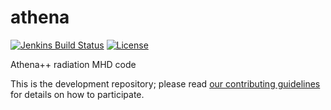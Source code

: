 athena
======
<!-- Jenkins Status Badge in Markdown (with view), unprotected, flat style -->
<!-- In general, need to be on Princeton VPN, logged into Princeton CAS, with ViewStatus access to Jenkins instance to click on unprotected Build Status Badge, but server is configured to whitelist GitHub -->
[![Jenkins Build Status](https://jenkins.princeton.edu/buildStatus/icon?job=athena/felker_athena_jenkins_commit)](https://jenkins.princeton.edu/job/athena/job/felker_athena_jenkins_commit/)
[![License](https://img.shields.io/badge/License-BSD%203--Clause-blue.svg)](https://opensource.org/licenses/BSD-3-Clause)
<!--
[![Travis CI Build Status](https://travis-ci.com/felker/athena.svg?token=Ejzw3yndG1Fqub679gCB&branch=master)](https://travis-ci.com/felker/athena) -->
<!--[![Public GitHub  issues](https://img.shields.io/github/issues/PrincetonUniversity/athena-public-version.svg)](https://github.com/PrincetonUniversity/athena-public-version/issues)
[![Public GitHub pull requests](https://img.shields.io/github/issues-pr/PrincetonUniversity/athena-public-version.svg)](https://github.com/PrincetonUniversity/athena-public-version/pulls) -->

Athena++ radiation MHD code

This is the development repository; please read [our contributing guidelines](./CONTRIBUTING.md) for details on how to participate.
